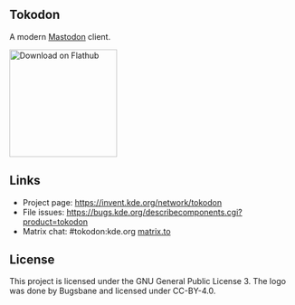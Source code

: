 ## Tokodon

A modern [Mastodon](https://joinmastodon.org/) client.

<a href='https://flathub.org/apps/details/org.kde.tokodon'><img width='190px' alt='Download on Flathub' src='https://flathub.org/assets/badges/flathub-badge-i-en.png'/></a>

## Links
* Project page: https://invent.kde.org/network/tokodon
* File issues: https://bugs.kde.org/describecomponents.cgi?product=tokodon
* Matrix chat: #tokodon:kde.org [matrix.to](https://matrix.to/#/#tokodon:kde.org)

## License

This project is licensed under the GNU General Public License 3. The logo was done by Bugsbane and licensed under CC-BY-4.0.

